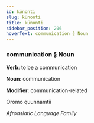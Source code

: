```yaml
---
id: künonti
slug: künonti
title: künonti
sidebar_position: 206
hoverText: communication § Noun
---
```


### communication § Noun

**Verb**: to be a communication

**Noun**: communication

**Modifier**: communication-related

Oromo quunnamtii 

*Afroasiatic Language Family*
